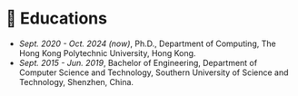 
# 📖 Educations
- *Sept. 2020 - Oct. 2024 (now)*, Ph.D., Department of Computing, The Hong Kong Polytechnic University, Hong Kong. 
- *Sept. 2015 - Jun. 2019*, Bachelor of Engineering, Department of Computer Science and Technology, Southern University of Science and Technology, Shenzhen, China.

